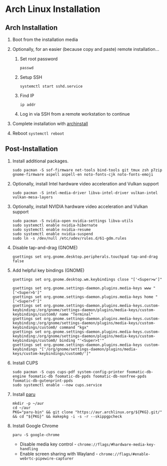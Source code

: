 # Arch Linux Installation

## Arch Installation

1. Boot from the installation media

1. Optionally, for an easier (because copy and paste) remote installation...

	1. Set root password
		```
		passwd
		```

	1. Setup SSH
		```
		systemctl start sshd.service
		```

	1. Find IP
		```
		ip addr
		```

	1. Log in via SSH from a remote workstation to continue

1. Complete installation with [archinstall](https://wiki.archlinux.org/title/archinstall)

1. Reboot
		```
		systemctl reboot
		```

## Post-Installation

1. Install additional packages.
	```
	sudo pacman -S sof-firmware net-tools bind-tools git tmux zsh p7zip gnome-firmware aspell aspell-en noto-fonts-cjk noto-fonts-emoji
	```

1. Optionally, install Intel hardware video acceleration and Vulkan support
	```
	sudo pacman -S intel-media-driver libva-intel-driver vulkan-intel vulkan-mesa-layers
	```

1. Optionally, install NVIDIA hardware video acceleration and Vulkan support
	```
	sudo pacman -S nvidia-open nvidia-settings libva-utils
	sudo systemctl enable nvidia-hibernate
	sudo systemctl enable nvidia-resume
	sudo systemctl enable nvidia-suspend
	sudo ln -s /dev/null /etc/udev/rules.d/61-gdm.rules
	```

1. Disable tap-and-drag (GNOME)
	```
	gsettings set org.gnome.desktop.peripherals.touchpad tap-and-drag false
	```

1. Add helpful key bindings (GNOME)
	```
	gsettings set org.gnome.desktop.wm.keybindings close "['<Super>w']"
	```

	```		
	gsettings set org.gnome.settings-daemon.plugins.media-keys www "['<Super>b']"
	gsettings set org.gnome.settings-daemon.plugins.media-keys home "['<Super>f']"
	gsettings set org.gnome.settings-daemon.plugins.media-keys.custom-keybinding:/org/gnome/settings-daemon/plugins/media-keys/custom-keybindings/custom0/ name "Terminal"
	gsettings set org.gnome.settings-daemon.plugins.media-keys.custom-keybinding:/org/gnome/settings-daemon/plugins/media-keys/custom-keybindings/custom0/ command "kgx"
	gsettings set org.gnome.settings-daemon.plugins.media-keys.custom-keybinding:/org/gnome/settings-daemon/plugins/media-keys/custom-keybindings/custom0/ binding "'<Super>t'"
	gsettings set org.gnome.settings-daemon.plugins.media-keys custom-keybindings "['/org/gnome/settings-daemon/plugins/media-keys/custom-keybindings/custom0/']"
	```

1. Install CUPS
	```
	sudo pacman -S cups cups-pdf system-config-printer foomatic-db-engine foomatic-db foomatic-db-ppds foomatic-db-nonfree-ppds foomatic-db-gutenprint-ppds
	sudo systemctl enable --now cups.service
	```

1. Install [paru](https://github.com/Morganamilo/paru)
	```
	mkdir -p ~/aur
	cd ~/aur
	PKG="paru-bin" && git clone "https://aur.archlinux.org/${PKG}.git/" && cd "${PKG}" && makepkg -i -s -r --skippgpcheck
	```

1. Install Google Chrome
	```
	paru -S google-chrome
	```

	- Disable media key control - `chrome://flags/#hardware-media-key-handling`
	- Enable screen sharing with Wayland - `chrome://flags/#enable-webrtc-pipewire-capturer`
